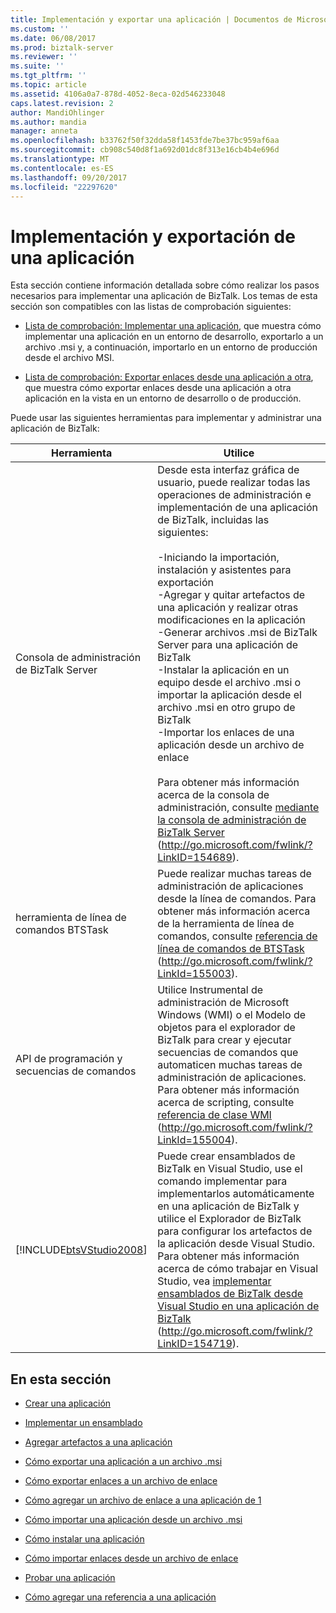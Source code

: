 ```yaml
---
title: Implementación y exportar una aplicación | Documentos de Microsoft
ms.custom: ''
ms.date: 06/08/2017
ms.prod: biztalk-server
ms.reviewer: ''
ms.suite: ''
ms.tgt_pltfrm: ''
ms.topic: article
ms.assetid: 4106a0a7-878d-4052-8eca-02d546233048
caps.latest.revision: 2
author: MandiOhlinger
ms.author: mandia
manager: anneta
ms.openlocfilehash: b33762f50f32dda58f1453fde7be37bc959af6aa
ms.sourcegitcommit: cb908c540d8f1a692d01dc8f313e16cb4b4e696d
ms.translationtype: MT
ms.contentlocale: es-ES
ms.lasthandoff: 09/20/2017
ms.locfileid: "22297620"
---
```

# <a name="deploying-and-exporting-an-application"></a>Implementación y exportación de una aplicación
Esta sección contiene información detallada sobre cómo realizar los pasos necesarios para implementar una aplicación de BizTalk. Los temas de esta sección son compatibles con las listas de comprobación siguientes:  
  
-   [Lista de comprobación: Implementar una aplicación](../technical-guides/checklist-deploying-an-application.md), que muestra cómo implementar una aplicación en un entorno de desarrollo, exportarlo a un archivo .msi y, a continuación, importarlo en un entorno de producción desde el archivo MSI.  
  
-   [Lista de comprobación: Exportar enlaces desde una aplicación a otra](../technical-guides/checklist-exporting-bindings-from-one-application-to-another.md), que muestra cómo exportar enlaces desde una aplicación a otra aplicación en la vista en un entorno de desarrollo o de producción.  
  
 Puede usar las siguientes herramientas para implementar y administrar una aplicación de BizTalk:  
  
|Herramienta|Utilice|  
|----------|---------|  
|Consola de administración de BizTalk Server|Desde esta interfaz gráfica de usuario, puede realizar todas las operaciones de administración e implementación de una aplicación de BizTalk, incluidas las siguientes:<br /><br /> -Iniciando la importación, instalación y asistentes para exportación<br />-Agregar y quitar artefactos de una aplicación y realizar otras modificaciones en la aplicación<br />-Generar archivos .msi de BizTalk Server para una aplicación de BizTalk<br />-Instalar la aplicación en un equipo desde el archivo .msi o importar la aplicación desde el archivo .msi en otro grupo de BizTalk<br />-Importar los enlaces de una aplicación desde un archivo de enlace<br /><br /> Para obtener más información acerca de la consola de administración, consulte [mediante la consola de administración de BizTalk Server](http://go.microsoft.com/fwlink/?LinkID=154689) (http://go.microsoft.com/fwlink/?LinkID=154689).|  
|herramienta de línea de comandos BTSTask|Puede realizar muchas tareas de administración de aplicaciones desde la línea de comandos. Para obtener más información acerca de la herramienta de línea de comandos, consulte [referencia de línea de comandos de BTSTask](http://go.microsoft.com/fwlink/?LinkId=155003) (http://go.microsoft.com/fwlink/?LinkId=155003).|  
|API de programación y secuencias de comandos|Utilice Instrumental de administración de Microsoft Windows (WMI) o el Modelo de objetos para el explorador de BizTalk para crear y ejecutar secuencias de comandos que automaticen muchas tareas de administración de aplicaciones. Para obtener más información acerca de scripting, consulte [referencia de clase WMI](http://go.microsoft.com/fwlink/?LinkId=155004) (http://go.microsoft.com/fwlink/?LinkId=155004).|  
|[!INCLUDE[btsVStudio2008](../includes/btsvstudio2008-md.md)]|Puede crear ensamblados de BizTalk en Visual Studio, use el comando implementar para implementarlos automáticamente en una aplicación de BizTalk y utilice el Explorador de BizTalk para configurar los artefactos de la aplicación desde Visual Studio. Para obtener más información acerca de cómo trabajar en Visual Studio, vea [implementar ensamblados de BizTalk desde Visual Studio en una aplicación de BizTalk](http://go.microsoft.com/fwlink/?LinkID=154719) (http://go.microsoft.com/fwlink/?LinkID=154719).|  
  
## <a name="in-this-section"></a>En esta sección  
  
-   [Crear una aplicación](../technical-guides/creating-an-application.md)  
  
-   [Implementar un ensamblado](../technical-guides/deploying-an-assembly.md)  
  
-   [Agregar artefactos a una aplicación](../technical-guides/adding-artifacts-to-an-application.md)  
  
-   [Cómo exportar una aplicación a un archivo .msi](../technical-guides/how-to-export-an-application-to-an-msi-file.md)  
  
-   [Cómo exportar enlaces a un archivo de enlace](../technical-guides/how-to-export-bindings-to-a-binding-file.md)  
  
-   [Cómo agregar un archivo de enlace a una aplicación de 1](../technical-guides/how-to-add-a-binding-file-to-an-application1.md)  
  
-   [Cómo importar una aplicación desde un archivo .msi](../technical-guides/how-to-import-an-application-from-an-msi-file.md)  
  
-   [Cómo instalar una aplicación](../technical-guides/how-to-install-an-application.md)  
  
-   [Cómo importar enlaces desde un archivo de enlace](../technical-guides/how-to-import-bindings-from-a-binding-file.md)  
  
-   [Probar una aplicación](../technical-guides/testing-an-application.md)  
  
-   [Cómo agregar una referencia a una aplicación](../technical-guides/how-to-add-a-reference-to-an-application.md)